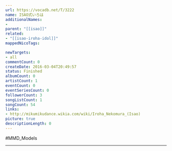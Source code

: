 ```yaml
---
url: https://vocadb.net/T/3222
name: ISAO式いろは
additionalNames: 
- 
parent: "[[isao]]"
related:
- "[[isao-iroha-idol]]"
mappedNicoTags:

newTargets:
- all
commentCount: 0
createDate: 2016-03-04T20:49:57
status: Finished
albumCount: 0
artistCount: 1
eventCount: 0
eventSeriesCount: 0
followerCount: 3
songListCount: 1
songCount: 54
links: 
- http://mikumikudance.wikia.com/wiki/Iroha_Nekomura_(Isao)
picture: true
descriptionLength: 0
---
```


#MMD_Models



---

